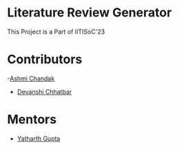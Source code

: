 # Literature Review Generator

This Project is a Part of IITISoC'23

# Contributors
-[Ashmi Chandak](https://github.com/ashmi004)
- [Devanshi Chhatbar](https://github.com/devanshi00)
# Mentors
- [Yatharth Gupta](https://github.com/Warlord-K)
